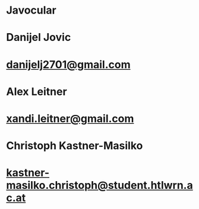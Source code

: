 # Javocular

# Danijel Jovic
# danijelj2701@gmail.com

# Alex Leitner
# xandi.leitner@gmail.com

# Christoph Kastner-Masilko
# kastner-masilko.christoph@student.htlwrn.ac.at
